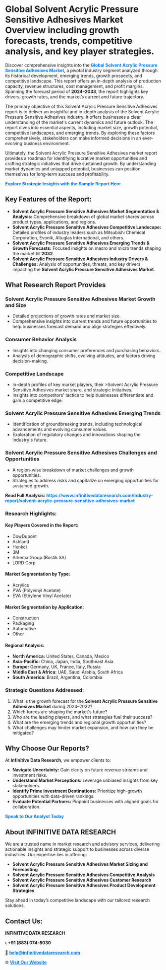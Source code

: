 <h1>Global Solvent Acrylic Pressure Sensitive Adhesives Market Overview including growth forecasts, trends, competitive analysis, and key player strategies.</h1>
<p>
Discover comprehensive insights into the 
<a href="https://www.infinitivedataresearch.com/industry-report/solvent-acrylic-pressure-sensitive-adhesives-market" rel="dofollow" style="color: #007BFF; text-decoration: none;"><strong>Global Solvent Acrylic Pressure Sensitive Adhesives Market</strong></a>, a pivotal industry segment analyzed through its historical development, emerging trends, growth prospects, and competitive landscape. This report offers an in-depth analysis of production capacity, revenue structures, cost management, and profit margins. Spanning the forecast period of <strong>2024–2033</strong>, the report highlights key drivers, growth rates, and the market’s current and future trajectory.
</p>
<p>
The primary objective of this Solvent Acrylic Pressure Sensitive Adhesives report is to deliver an insightful and in-depth analysis of the Solvent Acrylic Pressure Sensitive Adhesives industry. It offers businesses a clear understanding of the market's current dynamics and future outlook. The report dives into essential aspects, including market size, growth potential, competitive landscapes, and emerging trends. By exploring these factors comprehensively, stakeholders can make informed decisions in an ever-evolving business environment.
</p>
<p>
Ultimately, the Solvent Acrylic Pressure Sensitive Adhesives market report provides a roadmap for identifying lucrative market opportunities and crafting strategic initiatives that drive sustained growth. By understanding market dynamics and untapped potential, businesses can position themselves for long-term success and profitability.
</p>
<p>
<a href="https://www.infinitivedataresearch.com/request-sample/reportId=105760" style="color: #007BFF; text-decoration: none;"><strong>Explore Strategic Insights with the Sample Report Here</strong></a>
</p>

<h2>Key Features of the Report:</h2>
<ul>
<li><strong>Solvent Acrylic Pressure Sensitive Adhesives Market Segmentation & Analysis:</strong> Comprehensive breakdown of global market shares across product types, applications, and regions.</li>
<li><strong>Solvent Acrylic Pressure Sensitive Adhesives Competitive Landscape:</strong> Detailed profiles of industry leaders such as Mitsubishi Chemical Corporation, Evonik, Altuglas International, and others.</li>
<li><strong>Solvent Acrylic Pressure Sensitive Adhesives Emerging Trends & Growth Forecasts:</strong> Focused insights on macro and micro trends shaping the market till <strong>2032</strong>.</li>
<li><strong>Solvent Acrylic Pressure Sensitive Adhesives Industry Drivers & Challenges:</strong> Analysis of opportunities, threats, and key drivers impacting the <strong>Solvent Acrylic Pressure Sensitive Adhesives Market</strong>.</li>
</ul>

<h2>What Research Report Provides</h2>
<h3>Solvent Acrylic Pressure Sensitive Adhesives Market Growth and Size</h3>
<ul>
<li>Detailed projections of growth rates and market size.</li>
<li>Comprehensive insights into current trends and future opportunities to help businesses forecast demand and align strategies effectively.</li>
</ul>

<h3>Consumer Behavior Analysis</h3>
<ul>
<li>Insights into changing consumer preferences and purchasing behaviors.</li>
<li>Analysis of demographic shifts, evolving attitudes, and factors driving decision-making.</li>
</ul>

<h3>Competitive Landscape</h3>
<ul>
<li>In-depth profiles of key market players, their >Solvent Acrylic Pressure Sensitive Adhesives market share, and strategic initiatives.</li>
<li>Insights into competitors' tactics to help businesses differentiate and gain a competitive edge.</li>
</ul>

<h3>Solvent Acrylic Pressure Sensitive Adhesives Emerging Trends</h3>
<ul>
<li>Identification of groundbreaking trends, including technological advancements and evolving consumer values.</li>
<li>Exploration of regulatory changes and innovations shaping the industry's future.</li>
</ul>

<h3>Solvent Acrylic Pressure Sensitive Adhesives Challenges and Opportunities</h3>
<ul>
<li>A region-wise breakdown of market challenges and growth opportunities.</li>
<li>Strategies to address risks and capitalize on emerging opportunities for sustained growth.</li>
</ul>
<p><strong>Read Full Analysis:</strong> <a href="https://www.infinitivedataresearch.com/industry-report/solvent-acrylic-pressure-sensitive-adhesives-market" rel="dofollow" style="color: #007BFF; text-decoration: none;"><strong>https://www.infinitivedataresearch.com/industry-report/solvent-acrylic-pressure-sensitive-adhesives-market</strong></a></p>
<h3>Research Highlights:</h3>
<h4>Key Players Covered in the Report:</h4>
<ul><li>DowDupont</li><li>Ashland</li><li>Henkel</li><li>3M</li><li>Arkema Group (Bostik SA)</li><li>LORD Corp</li></ul>
<h4>Market Segmentation by Type:</h4>
<ul><li>Acrylics</li><li>PVA (Polyvinyl Acetate)</li><li>EVA (Ethylene Vinyl Acetate)</li></ul>
<h4>Market Segmentation by Application:</h4>
<ul><li>Construction</li><li>Packaging</li><li>Automotive</li><li>Other</li></ul>

<h4>Regional Analysis:</h4>
<ul>
<li><strong>North America:</strong> United States, Canada, Mexico</li>
<li><strong>Asia-Pacific:</strong> China, Japan, India, Southeast Asia</li>
<li><strong>Europe:</strong> Germany, UK, France, Italy, Russia</li>
<li><strong>Middle East & Africa:</strong> UAE, Saudi Arabia, South Africa</li>
<li><strong>South America:</strong> Brazil, Argentina, Colombia</li>
</ul>

<h3>Strategic Questions Addressed:</h3>
<ol>
<li>What is the growth forecast for the <strong>Solvent Acrylic Pressure Sensitive Adhesives Market</strong> during 2024–2032?</li>
<li>Which forces are shaping the market's future?</li>
<li>Who are the leading players, and what strategies fuel their success?</li>
<li>What are the emerging trends and regional growth opportunities?</li>
<li>What challenges may hinder market expansion, and how can they be mitigated?</li>
</ol>

<h2>Why Choose Our Reports?</h2>
<p>At <strong>Infinitive Data Research</strong>, we empower clients to:</p>
<ul>
<li><strong>Navigate Uncertainty:</strong> Gain clarity on future revenue streams and investment risks.</li>
<li><strong>Understand Market Perceptions:</strong> Leverage unbiased insights from key stakeholders.</li>
<li><strong>Identify Prime Investment Destinations:</strong> Prioritize high-growth opportunities with data-driven rankings.</li>
<li><strong>Evaluate Potential Partners:</strong> Pinpoint businesses with aligned goals for collaboration.</li>
</ul>
<p><a href="https://www.infinitivedataresearch.com/industry-report/solvent-acrylic-pressure-sensitive-adhesives-market" rel="dofollow" style="color: #007BFF; text-decoration: none;"><strong>Speak to Our Analyst Today</strong></a></p>

<h2>About INFINITIVE DATA RESEARCH</h2>
<p>We are a trusted name in market research and advisory services, delivering actionable insights and strategic support to businesses across diverse industries. Our expertise lies in offering:</p>
<ul>
<li><strong>Solvent Acrylic Pressure Sensitive Adhesives Market Sizing and Forecasting</strong></li>
<li><strong>Solvent Acrylic Pressure Sensitive Adhesives Competitive Analysis</strong></li>
<li><strong>Solvent Acrylic Pressure Sensitive Adhesives Customer Research</strong></li>
<li><strong>Solvent Acrylic Pressure Sensitive Adhesives Product Development Strategies</strong></li>
</ul>
<p>Stay ahead in today’s competitive landscape with our tailored research solutions.</p>

<h2>Contact Us:</h2>
<p><strong>INFINITIVE DATA RESEARCH</strong></p>
<p>📞 <strong>+91 (883) 074-8030</strong></p>
<p>📧 <strong><a href="mailto:help@infinitivedataresearch.com" style="color: #007BFF;">help@infinitivedataresearch.com</a></strong></p>
<p>🌐 <strong><a href="https://www.infinitivedataresearch.com" rel="dofollow" style="color: #007BFF;">Visit Our Website</a></strong></p>